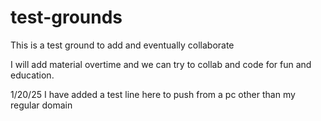 # test-grounds
This is a test ground to add and eventually collaborate

I will add material overtime and we can try to collab and code for fun and education.

1/20/25
I have added a test line here to push from a pc other than my regular domain
